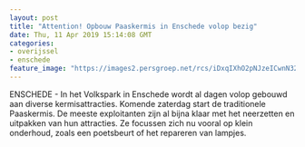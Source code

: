 ```yaml
---
layout: post
title: "Attention! Opbouw Paaskermis in Enschede volop bezig"
date: Thu, 11 Apr 2019 15:14:08 GMT
categories: 
- overijssel 
- enschede 
feature_image: "https://images2.persgroep.net/rcs/iDxqIXhO2pNJzeICwnN32MlFY6s/diocontent/145319706/_fitwidth/400/?appId=21791a8992982cd8da851550a453bd7f&quality=0.7"
---
```


ENSCHEDE - In het Volkspark in Enschede wordt al dagen volop gebouwd aan diverse kermisattracties. Komende zaterdag start de traditionele Paaskermis. De meeste exploitanten zijn al bijna klaar met het neerzetten en uitpakken van hun attracties. Ze focussen zich nu vooral op klein onderhoud, zoals een poetsbeurt of het repareren van lampjes.
